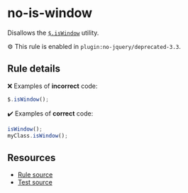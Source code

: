 # no-is-window

Disallows the [`$.isWindow`](https://api.jquery.com/jQuery.isWindow/) utility.

⚙️ This rule is enabled in `plugin:no-jquery/deprecated-3.3`.

## Rule details

❌ Examples of **incorrect** code:
```js
$.isWindow();
```

✔️ Examples of **correct** code:
```js
isWindow();
myClass.isWindow();
```

## Resources

* [Rule source](/src/rules/no-is-window.js)
* [Test source](/src/tests/no-is-window.js)
